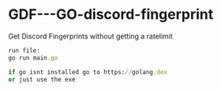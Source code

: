 # GDF---GO-discord-fingerprint
Get Discord Fingerprints  without getting a ratelimit  

```rb
run file:
go run main.go
```
```rb
if go isnt installed go to https://golang.dev
or just use the exe
```
